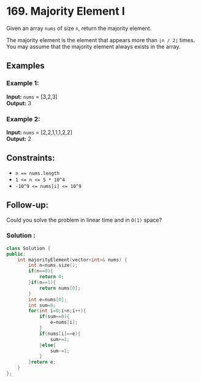 # 169. Majority Element I

Given an array `nums` of size `n`, return the majority element.

The majority element is the element that appears more than `⌊n / 2⌋` times. You may assume that the majority element always exists in the array.

## Examples

### Example 1:

**Input:** `nums` = [3,2,3]  
**Output:** 3

### Example 2:

**Input:** `nums` = [2,2,1,1,1,2,2]  
**Output:** 2

## Constraints:

- `n == nums.length`
- `1 <= n <= 5 * 10^4`
- `-10^9 <= nums[i] <= 10^9`

## Follow-up:

Could you solve the problem in linear time and in `O(1)` space?


### Solution :

```cpp
class Solution {
public:
    int majorityElement(vector<int>& nums) {
        int n=nums.size();
        if(n==0){
            return 0;
        }if(n==1){
            return nums[0];
        }
        int e=nums[0];
        int sum=0;
        for(int i=0;i<n;i++){
            if(sum==0){
                e=nums[i];
            }
            if(nums[i]==e){
                sum+=1;
            }else{
                sum-=1;
            }
        }return e;
    }
};
